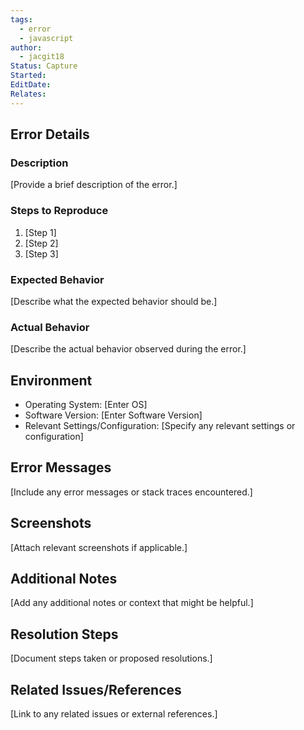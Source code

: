 ```yaml
---
tags:
  - error
  - javascript
author:
  - jacgit18
Status: Capture
Started: 
EditDate: 
Relates:
---
```

## Error Details

### Description

[Provide a brief description of the error.]

### Steps to Reproduce

1. [Step 1]
2. [Step 2]
3. [Step 3]

### Expected Behavior

[Describe what the expected behavior should be.]

### Actual Behavior

[Describe the actual behavior observed during the error.]

## Environment

- Operating System: [Enter OS]
- Software Version: [Enter Software Version]
- Relevant Settings/Configuration: [Specify any relevant settings or configuration]

## Error Messages

[Include any error messages or stack traces encountered.]

## Screenshots

[Attach relevant screenshots if applicable.]

## Additional Notes

[Add any additional notes or context that might be helpful.]

## Resolution Steps

[Document steps taken or proposed resolutions.]

## Related Issues/References

[Link to any related issues or external references.]
